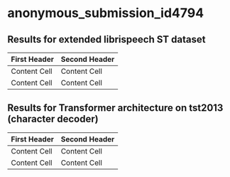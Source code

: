 # anonymous_submission_id4794

## Results for extended librispeech ST dataset
First Header  | Second Header
------------- | -------------
Content Cell  | Content Cell
Content Cell  | Content Cell

## Results for Transformer architecture on tst2013 (character decoder)
First Header  | Second Header
------------- | -------------
Content Cell  | Content Cell
Content Cell  | Content Cell
